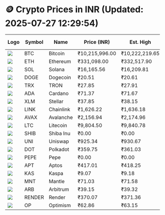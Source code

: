 # 🪙 Crypto Prices in INR (Updated: 2025-07-27 12:29:54)

| Logo | Symbol | Name       | Price (INR) | Est. High | Est. Low | Gross Profit | Fees | Net Profit | ROI % |
|------|--------|------------|-------------|-----------|----------|---------------|------|-------------|--------|
| ![](https://coin-images.coingecko.com/coins/images/1/large/bitcoin.png?1696501400) | BTC    | Bitcoin    | ₹10,215,996.00 | ₹10,222,219.65 | ₹10,209,772.35 | ₹121.92 | ₹200.00 | ₹-78.08 | -0.08% |
| ![](https://coin-images.coingecko.com/coins/images/279/large/ethereum.png?1696501628) | ETH    | Ethereum   | ₹331,098.00 | ₹332,517.90 | ₹329,678.10 | ₹861.39 | ₹200.00 | ₹661.39 | 0.66% |
| ![](https://coin-images.coingecko.com/coins/images/4128/large/solana.png?1718769756) | SOL    | Solana     | ₹16,165.56 | ₹16,209.81 | ₹16,121.31 | ₹548.98 | ₹200.00 | ₹348.98 | 0.35% |
| ![](https://coin-images.coingecko.com/coins/images/5/large/dogecoin.png?1696501409) | DOGE   | Dogecoin   | ₹20.51 | ₹20.61 | ₹20.41 | ₹940.53 | ₹200.00 | ₹740.53 | 0.74% |
| ![](https://coin-images.coingecko.com/coins/images/1094/large/tron-logo.png?1696502193) | TRX    | TRON       | ₹27.85 | ₹27.91 | ₹27.79 | ₹442.63 | ₹200.00 | ₹242.63 | 0.24% |
| ![](https://coin-images.coingecko.com/coins/images/975/large/cardano.png?1696502090) | ADA    | Cardano    | ₹71.37 | ₹71.67 | ₹71.07 | ₹840.00 | ₹200.00 | ₹640.00 | 0.64% |
| ![](https://coin-images.coingecko.com/coins/images/100/large/fmpFRHHQ_400x400.jpg?1735231350) | XLM    | Stellar    | ₹37.85 | ₹38.15 | ₹37.55 | ₹1,589.82 | ₹200.00 | ₹1,389.82 | 1.39% |
| ![](https://coin-images.coingecko.com/coins/images/877/large/chainlink-new-logo.png?1696502009) | LINK   | Chainlink  | ₹1,626.22 | ₹1,636.18 | ₹1,616.26 | ₹1,232.29 | ₹200.00 | ₹1,032.29 | 1.03% |
| ![](https://coin-images.coingecko.com/coins/images/12559/large/Avalanche_Circle_RedWhite_Trans.png?1696512369) | AVAX   | Avalanche  | ₹2,156.94 | ₹2,174.96 | ₹2,138.92 | ₹1,685.20 | ₹200.00 | ₹1,485.20 | 1.49% |
| ![](https://coin-images.coingecko.com/coins/images/2/large/litecoin.png?1696501400) | LTC    | Litecoin   | ₹9,804.50 | ₹9,840.78 | ₹9,768.22 | ₹742.86 | ₹200.00 | ₹542.86 | 0.54% |
| ![](https://coin-images.coingecko.com/coins/images/11939/large/shiba.png?1696511800) | SHIB   | Shiba Inu  | ₹0.00 | ₹0.00 | ₹0.00 | ₹489.75 | ₹200.00 | ₹289.75 | 0.29% |
| ![](https://coin-images.coingecko.com/coins/images/12504/large/uniswap-logo.png?1720676669) | UNI    | Uniswap    | ₹925.34 | ₹930.67 | ₹920.01 | ₹1,157.59 | ₹200.00 | ₹957.59 | 0.96% |
| ![](https://coin-images.coingecko.com/coins/images/12171/large/polkadot.png?1696512008) | DOT    | Polkadot   | ₹359.75 | ₹361.03 | ₹358.47 | ₹712.19 | ₹200.00 | ₹512.19 | 0.51% |
| ![](https://coin-images.coingecko.com/coins/images/29850/large/pepe-token.jpeg?1696528776) | PEPE   | Pepe       | ₹0.00 | ₹0.00 | ₹0.00 | ₹830.01 | ₹200.00 | ₹630.01 | 0.63% |
| ![](https://coin-images.coingecko.com/coins/images/26455/large/aptos_round.png?1696525528) | APT    | Aptos      | ₹417.01 | ₹418.25 | ₹415.77 | ₹596.72 | ₹200.00 | ₹396.72 | 0.40% |
| ![](https://coin-images.coingecko.com/coins/images/25751/large/kaspa-icon-exchanges.png?1696524837) | KAS    | Kaspa      | ₹9.07 | ₹9.18 | ₹8.96 | ₹2,410.18 | ₹200.00 | ₹2,210.18 | 2.21% |
| ![](https://coin-images.coingecko.com/coins/images/30980/large/Mantle-Logo-mark.png?1739213200) | MNT    | Mantle     | ₹71.03 | ₹71.58 | ₹70.48 | ₹1,549.29 | ₹200.00 | ₹1,349.29 | 1.35% |
| ![](https://coin-images.coingecko.com/coins/images/16547/large/arb.jpg?1721358242) | ARB    | Arbitrum   | ₹39.15 | ₹39.32 | ₹38.98 | ₹877.40 | ₹200.00 | ₹677.40 | 0.68% |
| ![](https://coin-images.coingecko.com/coins/images/11636/large/rndr.png?1696511529) | RENDER | Render     | ₹370.07 | ₹371.36 | ₹368.78 | ₹697.16 | ₹200.00 | ₹497.16 | 0.50% |
| ![](https://coin-images.coingecko.com/coins/images/25244/large/Optimism.png?1696524385) | OP     | Optimism   | ₹62.86 | ₹63.15 | ₹62.57 | ₹930.17 | ₹200.00 | ₹730.17 | 0.73% |
